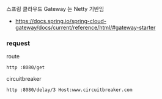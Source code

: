 스프링 클라우드 Gateway 는 Netty 기반임
- https://docs.spring.io/spring-cloud-gateway/docs/current/reference/html/#gateway-starter


### request
route
```shell
http :8080/get
```

circuitbreaker
```shell
http :8080/delay/3 Host:www.circuitbreaker.com
```